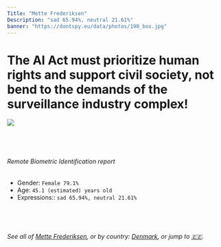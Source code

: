 ```yaml
---
Title: "Mette Frederiksen"
Description: "sad 65.94%, neutral 21.61%"
banner: "https://dontspy.eu/data/photos/190_box.jpg"
---
```


# The AI Act must prioritize human rights and support civil society, not bend to the demands of the surveillance industry complex!

<link rel="stylesheet" type="text/css" href="/css/blog.css" />

<div class="is-fake" hidden>

_This image is **clearly fake**_, yet we [continue to collect them because the AI Act negotiations](/blog/why-deepfake/) are heading in a direction that will only make people's lives more complicated. For a more in-depth explanation, read: [Double threat: why losing the battle against Face Biometrics would fuel the proliferation of deepfakes](/blog/the-dual-threat-how-losing-the-biometric-battle-fuels-deepfake-proliferation/).


</div>

<!-- <img src="https://dontspy.eu/data/photos/54_box.jpg" /> -->
<img src="https://dontspy.eu/data/photos/190_box.jpg" />

## <br>

###### Remote Biometric Identification report

* <span class="label">Gender:</span> `Female 79.1%`
* <span class="label">Age:</span> `45.1 (estimated) years old`
* <span class="label">Expressions::</span> `sad 65.94%, neutral 21.61%`

## <br>

###### See all of [Mette Frederiksen](/policymaker#Mette%20Frederiksen), or by country: [Denmark](/country#Denmark), or jump to [🇪🇪](/x/153).

## <br>
